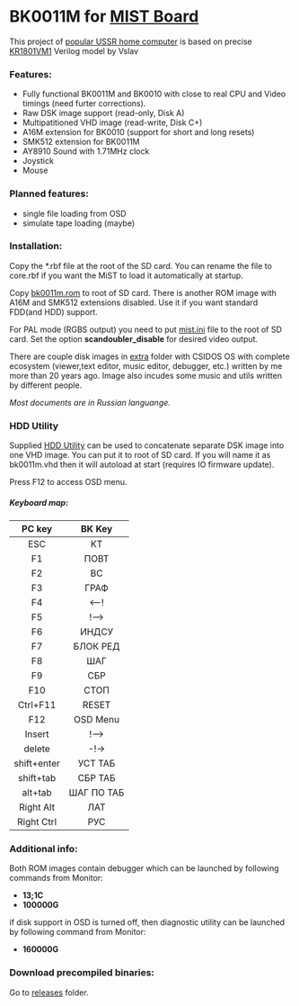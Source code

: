 ﻿# BK0011M for [MIST Board](https://github.com/mist-devel/mist-board/wiki)

This project of [popular USSR home computer](https://en.wikipedia.org/wiki/Electronika_BK) is based on precise [KR1801VM1](http://zx-pk.ru/showthread.php?t=23978) Verilog model by Vslav

### Features:
- Fully functional BK0011M and BK0010 with close to real CPU and Video timings (need furter corrections).
- Raw DSK image support (read-only, Disk A)
- Multipatitioned VHD image (read-write, Disk C+)
- A16M extension for BK0010 (support for short and long resets)
- SMK512 extension for BK0011M
- AY8910 Sound with 1.71MHz clock
- Joystick
- Mouse

### Planned features:
- single file loading from OSD
- simulate tape loading (maybe)

### Installation:
Copy the *.rbf file at the root of the SD card. You can rename the file to core.rbf if you want the MiST to load it automatically at startup.

Copy [bk0011m.rom](https://github.com/sorgelig/BK0011M/tree/master/releases) to root of SD card. There is another ROM image with A16M and SMK512 extensions disabled. Use it if you want standard FDD(and HDD) support.


For PAL mode (RGBS output) you need to put [mist.ini](https://github.com/sorgelig/ZX_Spectrum-128K_MIST/tree/master/releases/mist.ini) file to the root of SD card. Set the option **scandoubler_disable** for desired video output.

There are couple disk images in [extra](https://github.com/sorgelig/BK0011M/tree/master/releases) folder with CSIDOS OS with complete ecosystem (viewer,text editor, music editor, debugger, etc.) written by me more than 20 years ago. Image also incudes some music and utils written by different people.

*Most documents are in Russian languange.*

### HDD Utility
Supplied [HDD Utility](https://github.com/sorgelig/BK0011M/blob/master/SW/bkhdutil.exe) can be used to concatenate separate DSK image into one VHD image. You can put it to root of SD card. If you will name it as bk0011m.vhd then it will autoload at start (requires IO firmware update).

Press F12 to access OSD menu.

##### Keyboard map:

| PC key      |  BK Key   |
|:-----------:|:---------:|
| ESC         | KT        |
| F1          | ПОВТ      |
| F2          | ВС        |
| F3          | ГРАФ      |
| F4          | <--!      |
| F5          | !-->      |
| F6          | ИНДСУ     |
| F7          | БЛОК РЕД  |
| F8          | ШАГ       |
| F9          | СБР       |
| F10         | СТОП      |
| Ctrl+F11    | RESET     |
| F12         | OSD Menu  |
| Insert      | !-->      |
| delete      | -!->      |
| shift+enter | УСТ ТАБ   |
| shift+tab   | СБР ТАБ   |
| alt+tab     | ШАГ ПО ТАБ|
| Right Alt   | ЛАТ       |
| Right Ctrl  | РУС       |

### Additional info:
Both ROM images contain debugger which can be launched by following commands from Monitor:
- **13;1C**
- **100000G**

if disk support in OSD is turned off, then diagnostic utility can be launched by following command from Monitor:
- **160000G**

### Download precompiled binaries:
Go to [releases](https://github.com/sorgelig/BK0011M/tree/master/releases) folder.
